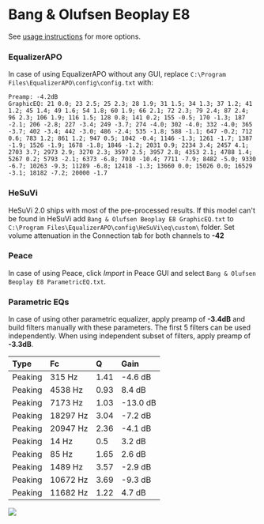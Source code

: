 # Bang & Olufsen Beoplay E8
See [usage instructions](https://github.com/jaakkopasanen/AutoEq#usage) for more options.

### EqualizerAPO
In case of using EqualizerAPO without any GUI, replace `C:\Program Files\EqualizerAPO\config\config.txt`
with:
```
Preamp: -4.2dB
GraphicEQ: 21 0.0; 23 2.5; 25 2.3; 28 1.9; 31 1.5; 34 1.3; 37 1.2; 41 1.2; 45 1.4; 49 1.6; 54 1.8; 60 1.9; 66 2.1; 72 2.3; 79 2.4; 87 2.4; 96 2.3; 106 1.9; 116 1.5; 128 0.8; 141 0.2; 155 -0.5; 170 -1.3; 187 -2.1; 206 -2.8; 227 -3.4; 249 -3.7; 274 -4.0; 302 -4.0; 332 -4.0; 365 -3.7; 402 -3.4; 442 -3.0; 486 -2.4; 535 -1.8; 588 -1.1; 647 -0.2; 712 0.6; 783 1.2; 861 1.2; 947 0.5; 1042 -0.4; 1146 -1.3; 1261 -1.7; 1387 -1.9; 1526 -1.9; 1678 -1.8; 1846 -1.2; 2031 0.9; 2234 3.4; 2457 4.1; 2703 3.7; 2973 2.9; 3270 2.3; 3597 2.5; 3957 2.8; 4353 2.1; 4788 1.4; 5267 0.2; 5793 -2.1; 6373 -6.8; 7010 -10.4; 7711 -7.9; 8482 -5.0; 9330 -6.7; 10263 -9.3; 11289 -6.8; 12418 -1.3; 13660 0.0; 15026 0.0; 16529 -3.1; 18182 -7.2; 20000 -1.7
```

### HeSuVi
HeSuVi 2.0 ships with most of the pre-processed results. If this model can't be found in HeSuVi add
`Bang & Olufsen Beoplay E8 GraphicEQ.txt` to `C:\Program Files\EqualizerAPO\config\HeSuVi\eq\custom\` folder.
Set volume attenuation in the Connection tab for both channels to **-42**

### Peace
In case of using Peace, click *Import* in Peace GUI and select `Bang & Olufsen Beoplay E8 ParametricEQ.txt`.

### Parametric EQs
In case of using other parametric equalizer, apply preamp of **-3.4dB** and build filters manually
with these parameters. The first 5 filters can be used independently.
When using independent subset of filters, apply preamp of **-3.3dB**.

| Type    | Fc       |    Q | Gain     |
|:--------|:---------|:-----|:---------|
| Peaking | 315 Hz   | 1.41 | -4.6 dB  |
| Peaking | 4538 Hz  | 0.93 | 8.4 dB   |
| Peaking | 7173 Hz  | 1.03 | -13.0 dB |
| Peaking | 18297 Hz | 3.04 | -7.2 dB  |
| Peaking | 20947 Hz | 2.36 | -4.1 dB  |
| Peaking | 14 Hz    | 0.5  | 3.2 dB   |
| Peaking | 85 Hz    | 1.65 | 2.6 dB   |
| Peaking | 1489 Hz  | 3.57 | -2.9 dB  |
| Peaking | 10672 Hz | 3.69 | -9.3 dB  |
| Peaking | 11682 Hz | 1.22 | 4.7 dB   |

![](https://raw.githubusercontent.com/jaakkopasanen/AutoEq/master/results/rtings/avg/Bang%20&%20Olufsen%20Beoplay%20E8/Bang%20&%20Olufsen%20Beoplay%20E8.png)